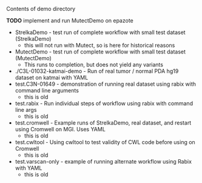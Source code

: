 Contents of demo directory

**TODO** implement and run MutectDemo on epazote

* StrelkaDemo - test run of complete workflow with small test dataset (StrelkaDemo)
    * this will not run with Mutect, so is here for historical reasons 
* MutectDemo - test run of complete workflow with small test dataset (MutectDemo)
    * This runs to completion, but does not yield any variants
* ./C3L-01032-katmai-demo - Run of real tumor / normal PDA hg19 dataset on katmai with YAML
* test.C3N-01649 - demonstration of running real dataset using rabix with command line arguments
    * this is old
* test.rabix - Run individual steps of workflow using rabix with command line args
    * this is old
* test.cromwell - Example runs of StrelkaDemo, real dataset, and restart using Cromwell on MGI.  Uses YAML
    * this is old
* test.cwltool - Using cwltool to test validity of CWL code before using on Cromwell
    * this is old
* test.varscan-only - example of running alternate workflow using Rabix with YAML 
    * this is old
